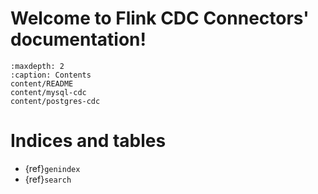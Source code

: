 # Welcome to Flink CDC Connectors' documentation!

```{toctree}
:maxdepth: 2
:caption: Contents
content/README
content/mysql-cdc
content/postgres-cdc
```

# Indices and tables

* {ref}`genindex`
* {ref}`search`
